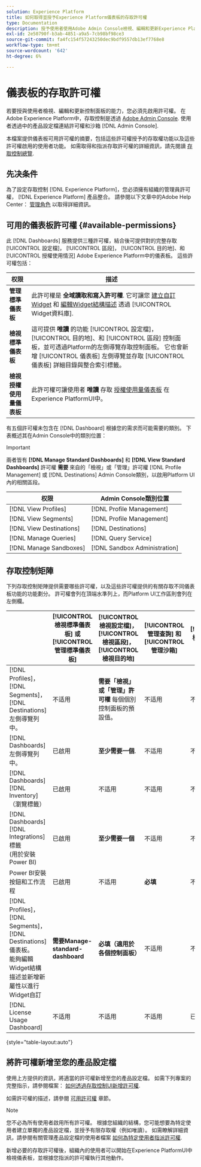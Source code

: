 ```yaml
---
solution: Experience Platform
title: 如何取得並授予Experience Platform儀表板的存取許可權
type: Documentation
description: 授予使用者使用Adobe Admin Console檢視、編輯和更新Experience Platform儀表板的能力。
exl-id: 2e50790f-b3ab-4851-a9a5-7cb98bf98ce3
source-git-commit: fa4fc154f57243250dec9bdf9557db13ef7768e8
workflow-type: tm+mt
source-wordcount: '642'
ht-degree: 6%

---
```


# 儀表板的存取許可權

若要授與使用者檢視、編輯和更新控制面板的能力，您必須先啟用許可權。 在Adobe Experience Platform中，存取控制是透過 [Adobe Admin Console](https://adminconsole.adobe.com/). 使用者透過中的產品設定檔連結許可權和沙箱 [!DNL Admin Console].

本檔案提供儀表板可用許可權的摘要，包括這些許可權授予的存取權功能以及這些許可權啟用的使用者功能。 如需取得和指派存取許可權的詳細資訊，請先閱讀 [存取控制總覽](../access-control/home.md).

## 先决条件

為了設定存取控制 [!DNL Experience Platform]，您必須擁有組織的管理員許可權， [!DNL Experience Platform] 產品整合。 請參閱以下文章中的Adobe Help Center： [管理角色](https://helpx.adobe.com/enterprise/using/admin-roles.html) 以取得詳細資訊。

## 可用的儀表板許可權 {#available-permissions}

此 [!DNL Dashboards] 服務提供三種許可權，結合後可提供對的完整存取 [!UICONTROL 設定檔]， [!UICONTROL 區段]， [!UICONTROL 目的地]、和 [!UICONTROL 授權使用情況] Adobe Experience Platform中的儀表板。 這些許可權包括：

| 权限 | 描述 |
|---|---|
| **管理標準儀表板** | 此許可權是 **全域讀取和寫入許可權**. 它可讓您 [建立自訂Widget](./customize/custom-widgets.md) 和 [編輯Widget結構描述](./customize/edit-schema.md) 透過 [!UICONTROL Widget資料庫]. |
| **檢視標準儀表板** | 這可提供 **唯讀** 的功能 [!UICONTROL 設定檔]， [!UICONTROL 目的地]、和 [!UICONTROL 區段] 控制面板，並可透過Platform的左側導覽存取控制面板。 它也會新增 [!UICONTROL 儀表板] 左側導覽並存取 [!UICONTROL 儀表板] 詳細目錄與整合索引標籤。 |
| **檢視授權使用量儀表板** | 此許可權可讓使用者 **唯讀** 存取 [授權使用量儀表板](./guides/license-usage.md) 在Experience PlatformUI中。 |

有五個許可權未包含在 [!DNL Dashboard] 根據您的需求而可能需要的類別。 下表概述其在Admin Console中的類別位置：

>[!IMPORTANT]
>
>兩者皆有 **[!DNL Manage Standard Dashboards]** 和 **[!DNL View Standard Dashboards]** 許可權 **需要** 來自的「檢視」或「管理」許可權 [!DNL Profile Management] 或 [!DNL Destinations] Admin Console類別，以啟用Platform UI內的相關區段。

| 权限 | Admin Console類別位置 |
|---|---|
| [!DNL View Profiles] | [!DNL Profile Management] |
| [!DNL View Segments] | [!DNL Profile Management] |
| [!DNL View Destinations] | [!DNL Destinations] |
| [!DNL Manage Queries] | [!DNL Query Service] |
| [!DNL Manage Sandboxes] | [!DNL Sandbox Administration] |

## 存取控制矩陣

下列存取控制矩陣提供需要哪些許可權，以及這些許可權提供的有關存取不同儀表板功能的功能劃分。 許可權會列在頂端水準列上，而Platform UI工作區則會列在左側欄。

|  | [!UICONTROL 檢視標準儀表板] 或 [!UICONTROL 管理標準儀表板] | [!UICONTROL 檢視設定檔]，<br/>[!UICONTROL 檢視區段]，<br/> [!UICONTROL 檢視目的地] | [!UICONTROL 管理查詢] 和 [!UICONTROL 管理沙箱] | [!UICONTROL 檢視授權使用量儀表板] |
|---|---|---|---|---|
| [!DNL Profiles]，<br/>[!DNL Segments]，<br/>[!DNL Destinations] 左側導覽列中。 | 不适用 | **需要「檢視」或「管理」許可權** 每個個別控制面板的預設值。 | 不适用 | 不适用 |
| [!DNL Dashboards] 左側導覽列中。 | 已啟用 | **至少需要一個**. | 不适用 | 不适用 |
| [!DNL Dashboards] [!DNL Inventory] <br/>（瀏覽標籤） | 已啟用 | 不适用 | 不适用 | 不适用 |
| [!DNL Dashboards] [!DNL Integrations] 標籤 <br/>(用於安裝Power BI) | 已啟用 | **至少需要一個** | 不适用 | 不适用 |
| Power BI安裝按鈕和工作流程 | 已啟用 | 不适用 | **必填** | 不适用 |
| [!DNL Profiles]，<br/>[!DNL Segments]，<br/>[!DNL Destinations] 儀表板。<br/>能夠編輯Widget結構描述並新增新屬性以進行Widget自訂 | **需要Manage-standard-dashboard** | **必填（適用於各個控制面板）** | 不适用 | 不适用 |
| [!DNL License Usage Dashboard] | 不适用 | 不适用 | 不适用 | 已啟用 |

{style="table-layout:auto"}

## 將許可權新增至您的產品設定檔

使用上方提供的資訊，將適當的許可權新增至您的產品設定檔。 如需下列專案的完整指示，請參閱檔案： [如何透過存取控制UI新增許可權](../access-control/ui/permissions.md).

如需許可權的描述，請參閱 [可用許可權](#available-permissions) 章節。

>[!NOTE]
>
>您不必為所有使用者啟用所有許可權。 根據您組織的結構，您可能想要為特定使用者建立單獨的產品設定檔，並授予有限存取權（例如唯讀）。 如需瞭解詳細資訊，請參閱有關管理產品設定檔的使用者檔案 [如何為特定使用者指派許可權](../access-control/ui/users.md).

新增必要的存取許可權後，組織內的使用者可以開始在Experience PlatformUI中檢視儀表板，並根據您指派的許可權執行其他動作。
